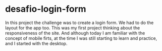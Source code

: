 # desafio-login-form
In this project the challenge was to create a login form. We had to do the layout for the app too.
This was my first project thinking about the responsiveness of the site. 
And although today I am familiar with the concept of mobile firts, 
at the time I was still starting to learn and practice, and I started with the desktop.
